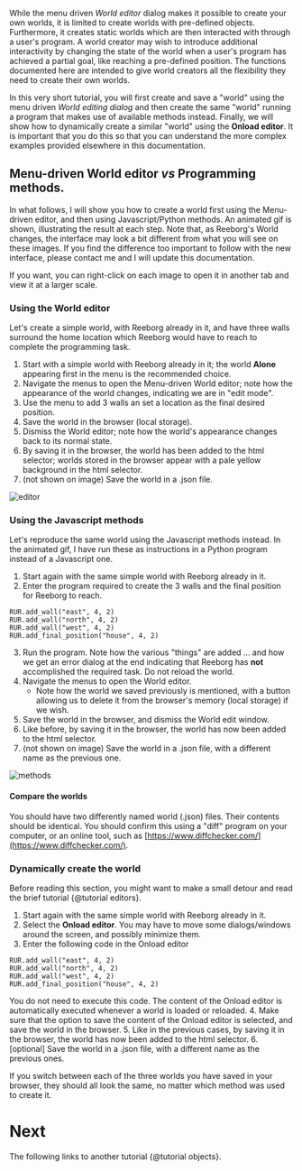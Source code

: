 While the menu driven *World editor* dialog makes it possible to create
your own worlds, it is limited to create worlds with pre-defined objects.  Furthermore, it
creates static worlds which are then interacted with through a user's program.
A world creator may wish to introduce additional interactivity by changing
the state of the world when a user's program has achieved a partial goal,
like reaching a pre-defined position.  The functions documented here are
intended to give world creators all the flexibility they need to create
their own worlds.

In this very short tutorial, you will first create and save a "world" using
the menu driven *World editing dialog* and then create the same "world"
running a program that makes use of available methods instead.
Finally, we will show how to dynamically create a similar "world"
using the **Onload editor**.
It is important that you do this so that you can understand the more
complex examples provided elsewhere in this documentation.


## Menu-driven World editor _vs_ Programming methods.

In what follows, I will show you how to create a world first using the Menu-driven editor,
and then using Javascript/Python methods.
An animated gif is shown, illustrating the result at each step.
Note that, as Reeborg's World changes, the interface may look a bit different from what you will see on these images.
If you find the difference too important to follow with the new interface, please contact me and
I will update this documentation.

If you want, you can right-click on each image to open it in another tab and view it at a larger scale.


### Using the World editor

Let's create a simple world, with Reeborg already in it, and have three walls surround the home location which Reeborg would have to reach to complete the programming task.

1. Start with a simple world with Reeborg already in it; the world **Alone** appearing first in the menu is the recommended choice.
2. Navigate the menus to open the Menu-driven World editor; note how the appearance of the world changes, indicating we are in "edit mode".
3. Use the menu to add 3 walls an set a location as the final desired position.
4. Save the world in the browser (local storage).
5. Dismiss the World editor; note how the world's appearance changes back to its normal state.
6. By saving it in the browser, the world has been added to the html selector; worlds stored in the browser appear with a pale yellow background in the html selector.
7. (not shown on image) Save the world in a .json file.

![editor][editor_link]

[editor_link]: ../../src/images/create_world.gif

### Using the Javascript methods

Let's reproduce the same world using the Javascript methods instead.
In the animated gif, I have run these as instructions in a Python program instead of a Javascript one.

1. Start again with the same simple world with Reeborg already in it.
2. Enter the program required to create the 3 walls and the final position for Reeborg to reach.
```
RUR.add_wall("east", 4, 2)
RUR.add_wall("north", 4, 2)
RUR.add_wall("west", 4, 2)
RUR.add_final_position("house", 4, 2)
```
3. Run the program. Note how the various "things" are added ... and how we get an error dialog at the end indicating that Reeborg has **not** accomplished the required task. Do not reload the world.
4. Navigate the menus to open the World editor.
   - Note how the world we saved previously is mentioned, with a button allowing us to delete it from the browser's memory (local storage) if we wish.
5. Save the world in the browser, and dismiss the World edit window.
6. Like before, by saving it in the browser, the world has now been added to the html selector.
7. (not shown on image) Save the world in a .json file, with a different
name as the previous one.

![methods][methods_link]

[methods_link]: ../../src/images/create_world2.gif

#### Compare the worlds

You should have two differently named world (.json) files. Their contents
should be identical.  You should confirm this using a "diff" program
on your computer, or an online tool,
such as [https://www.diffchecker.com/](https://www.diffchecker.com/).


### Dynamically create the world

Before reading this section, you might want to make a small detour
and read the brief tutorial {@tutorial editors}.

1. Start again with the same simple world with Reeborg already in it.
2. Select the **Onload editor**. You may have to move some dialogs/windows
   around the screen, and possibly minimize them.
3. Enter the following code in the Onload editor
```
RUR.add_wall("east", 4, 2)
RUR.add_wall("north", 4, 2)
RUR.add_wall("west", 4, 2)
RUR.add_final_position("house", 4, 2)
```
   You do not need to execute this code. The content of the Onload editor is
   automatically executed whenever a world is loaded or reloaded.
4. Make sure that the option to save the content of the Onload editor
   is selected, and save the world in the browser.
5. Like in the previous cases, by saving it in the browser, the world has now been added to the html selector.
6. [optional] Save the world in a .json file, with a different
name as the previous ones.


If you switch between each of the three worlds you have saved in your browser,
they should all look the same, no matter which method was used to create it.

# Next

The following links to another tutorial {@tutorial objects}.
